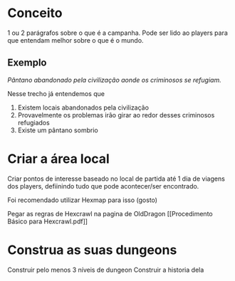 # Conceito

1 ou 2 parágrafos sobre o que é a campanha. Pode ser lido ao players para que entendam melhor sobre o que é o mundo.

## Exemplo

*Pântano abandonado pela civilização aonde os criminosos se refugiam.*

Nesse trecho já entendemos que
1. Existem locais abandonados pela civilização
2. Provavelmente os problemas irão girar ao redor desses criminosos refugiados
3. Existe um pântano sombrio
# Criar a área local

Criar pontos de interesse baseado no local de partida até 1 dia de viagens dos players, defiinindo tudo que pode acontecer/ser encontrado. 

Foi recomendado utilizar Hexmap para isso (gosto)

Pegar as regras de Hexcrawl na pagina de OldDragon
[[Procedimento Básico para Hexcrawl.pdf]]

# Construa as suas dungeons

Construir pelo menos 3 níveis de dungeon
Construir a historia dela